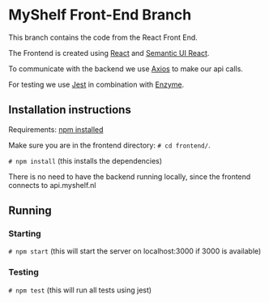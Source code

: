 # MyShelf Front-End Branch
This branch contains the code from the React Front End.

The Frontend is created using [React](https://reactjs.org/) and [Semantic UI React](https://react.semantic-ui.com/).

To communicate with the backend we use [Axios](https://github.com/axios/axios) to make our api calls.

For testing we use [Jest](https://facebook.github.io/jest/) in combination with [Enzyme](https://airbnb.io/enzyme/).

## Installation instructions
Requirements:
[npm installed](https://www.npmjs.com/get-npm)

Make sure you are in the frontend directory: `# cd frontend/`.

`# npm install` (this installs the dependencies)

There is no need to have the backend running locally, since the frontend connects to api.myshelf.nl

## Running

### Starting
`# npm start` (this will start the server on localhost:3000 if 3000 is available)

### Testing
`# npm test` (this will run all tests using jest)
